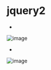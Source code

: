 # jquery2

-
![image](https://user-images.githubusercontent.com/54789601/113683037-b8219400-96fe-11eb-85ca-3eecfa0d5502.png)

-
![image](https://user-images.githubusercontent.com/54789601/113683047-b9eb5780-96fe-11eb-8cb9-f263ba16f8c9.png)
